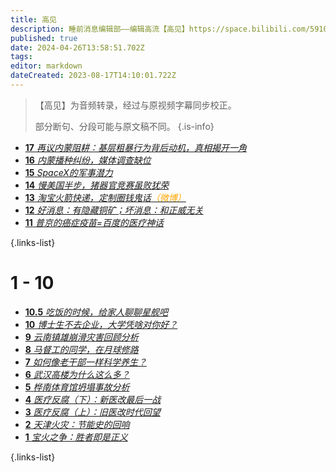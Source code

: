 ```yaml
---
title: 高见
description: 睡前消息编辑部——编辑高流【高见】https://space.bilibili.com/59104725
published: true
date: 2024-04-26T13:58:51.702Z
tags: 
editor: markdown
dateCreated: 2023-08-17T14:10:01.722Z
---
```


> 【高见】为音频转录，经过与原视频字幕同步校正。
> 
> 部分断句、分段可能与原文稿不同。
{.is-info}

<!--
# 21 - 30

- [**30** **](./opinion/30.md)
- [**29** **](./opinion/29.md)
- [**28** **](./opinion/28.md)
- [**27** **](./opinion/27.md)
- [**26** **](./opinion/26.md)
- [**25** **](./opinion/25.md)
- [**24** **](./opinion/24.md)
- [**23** **](./opinion/23.md)
- [**22** **](./opinion/22.md)
- [**21** **](./opinion/21.md)

{.links-list}

# 11 - 20

- [**20** **](./opinion/20.md)
- [**19** **](./opinion/19.md)
- [**18** **](./opinion/18.md)-->
- [**17** *再议内蒙阻耕：基层粗暴行为背后动机，真相揭开一角*](./opinion/17.md)
- [**16** *内蒙播种纠纷，媒体调查缺位*](./opinion/16.md)
- [**15** *SpaceX的军事潜力*](./opinion/15.md)
- [**14** *慢美国半步，猪器官竞赛虽败犹荣*](./opinion/14.md)
- [**13** *淘宝火箭快递，定制圈钱鬼话<font color="orange">（微博）</font>*](./opinion/13.md)
- [**12** *好消息：有隐藏铜矿；坏消息：和正威无关*](./opinion/12.md)
- [**11** *普京的癌症疫苗=百度的医疗神话*](./opinion/11.md)

{.links-list}

# 1 - 10

- [**10.5** *吃饭的时候，给家人聊聊星舰吧*](./opinion/10-1.md)
- [**10** *博士生不去企业，大学凭啥对你好？*](./opinion/10.md)
- [**9** *云南镇雄崩滑灾害回顾分析*](./opinion/9.md)
- [**8** *马督工的同学，在月球修路*](./opinion/8.md)
- [**7** *如何像老干部一样科学养生？*](./opinion/7.md)
- [**6** *武汉高楼为什么这么多？*](./opinion/6.md)
- [**5** *桦南体育馆坍塌事故分析*](./opinion/5.md)
- [**4** *医疗反腐（下）：新医改最后一战*](./opinion/4.md)
- [**3** *医疗反腐（上）：旧医改时代回望*](./opinion/3.md)
- [**2** *天津火灾：节能史的回响*](./opinion/2.md)
- [**1** *宝火之争：胜者即是正义*](./opinion/1.md)

{.links-list}
